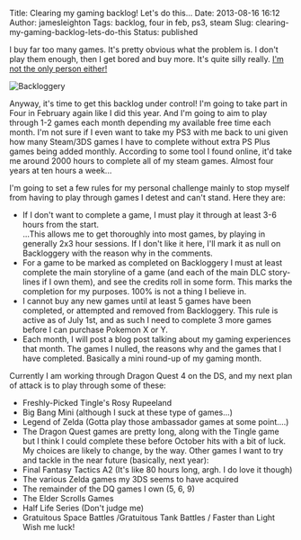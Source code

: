 Title: Clearing my gaming backlog! Let's do this...
Date: 2013-08-16 16:12
Author: jamesleighton
Tags: backlog, four in feb, ps3, steam
Slug: clearing-my-gaming-backlog-lets-do-this
Status: published

I buy far too many games. It's pretty obvious what the problem is. I don't play them enough, then I get bored and buy more. It's quite silly really. [I'm not the only person either!](http://completingthebacklog.blogspot.co.uk/2013/08/welcome.html)

![Backloggery](http://backloggery.com/zombieunicorn/sig.gif)

Anyway, it's time to get this backlog under control! I'm going to take part in Four in February again like I did this year. And I'm going to aim to play through 1-2 games each month depending my available free time each month. I'm not sure if I even want to take my PS3 with me back to uni given how many Steam/3DS games I have to complete without extra PS Plus games being added monthly. According to some tool I found online, it'd take me around 2000 hours to complete all of my steam games. Almost four years at ten hours a week...

I'm going to set a few rules for my personal challenge mainly to stop myself from having to play through games I detest and can't stand. Here they are:

-   If I don't want to complete a game, I must play it through at least 3-6 hours from the start.  
   ...This allows me to get thoroughly into most games, by playing in generally 2x3 hour sessions. If I don't like it here, I'll mark it as null on Backloggery with the reason why in the comments.
-   For a game to be marked as completed on Backloggery I must at least complete the main storyline of a game (and each of the main DLC story-lines if I own them), and see the credits roll in some form. This marks the completion for my purposes. 100% is not a thing I believe in.
-   I cannot buy any new games until at least 5 games have been completed, or attempted and removed from Backloggery. This rule is active as of July 1st, and as such I need to complete 3 more games before I can purchase Pokemon X or Y.
-   Each month, I will post a blog post talking about my gaming experiences that month. The games I nulled, the reasons why and the games that I have completed. Basically a mini round-up of my gaming month.

Currently I am working through Dragon Quest 4 on the DS, and my next plan of attack is to play through some of these:

-   Freshly-Picked Tingle's Rosy Rupeeland
-   Big Bang Mini (although I suck at these type of games...)
-   Legend of Zelda (Gotta play those ambassador games at some point....)
-   The Dragon Quest games are pretty long, along with the Tingle game but I think I could complete these before October hits with a bit of luck. My choices are likely to change, by the way. Other games I want to try and tackle in the near future (basically, next year):
-   Final Fantasy Tactics A2 (It's like 80 hours long, argh. I do love it though)
-   The various Zelda games my 3DS seems to have acquired
-   The remainder of the DQ games I own (5, 6, 9)
-   The Elder Scrolls Games
-   Half Life Series (Don't judge me)
-   Gratuitous Space Battles /Gratuitous Tank Battles / Faster than Light  
   Wish me luck!

